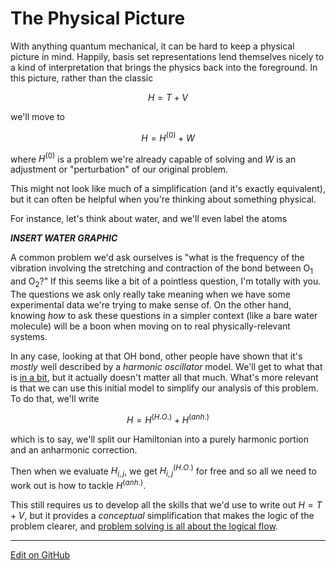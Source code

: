 # The Physical Picture

With anything quantum mechanical, it can be hard to keep a physical picture in mind.
Happily, basis set representations lend themselves nicely to a kind of interpretation that brings the physics back into the foreground.
In this picture, rather than the classic

$$
H = T + V
$$

we'll move to

$$
H = H^{(0)} + W
$$

where $H^{(0)}$ is a problem we're already capable of solving and $W$ is an adjustment or "perturbation" of our original problem.

This might not look like much of a simplification (and it's exactly equivalent), but it can often be helpful when you're thinking about something physical.

For instance, let's think about water, and we'll even label the atoms

_**INSERT WATER GRAPHIC**_

A common problem we'd ask ourselves is "what is the frequency of the vibration involving the stretching and contraction of the bond between $\mathrm{O}_1$ and $\mathrm{O}_2$?"
If this seems like a bit of a pointless question, I'm totally with you.
The questions we ask only really take meaning when we have some experimental data we're trying to make sense of.
On the other hand, knowing _how_ to ask these questions in a simpler context (like a bare water molecule) will be a boon when moving on to real physically-relevant systems.

In any case, looking at that OH bond, other people have shown that it's _mostly_ well described by a _harmonic oscillator_ model.
We'll get to what that is [in a bit](HarmonicOscillator.md), but it actually doesn't matter all that much.
What's more relevant is that we can use this initial model to simplify our analysis of this problem.
To do that, we'll write

$$
H = H^{(H.O.)} + H^{(anh.)}
$$

which is to say, we'll split our Hamiltonian into a purely harmonic portion and an anharmonic correction.

Then when we evaluate $H_{i,j}$, we get $H^{(H.O.)}_{i,j}$ for free and so all we need to work out is how to tackle $H^{(anh.)}$.

This still requires us to develop all the skills that we'd use to write out $H = T + V$, but it provides a _conceptual_ simplification that makes the logic of the problem clearer, and [problem solving is all about the logical flow](../Intro%20To%20Quantum/AHierarchicalViewOfProblemSolving.html).


---
[Edit on GitHub](https://github.com/McCoyGroup/References/edit/gh-pages/References/Basis%20Set%20Methods/ThePhysicalPicture.md)
